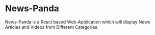 # News-Panda
News-Panda is a React based Web-Application which will display News Articles and Videos from Different Categories.

